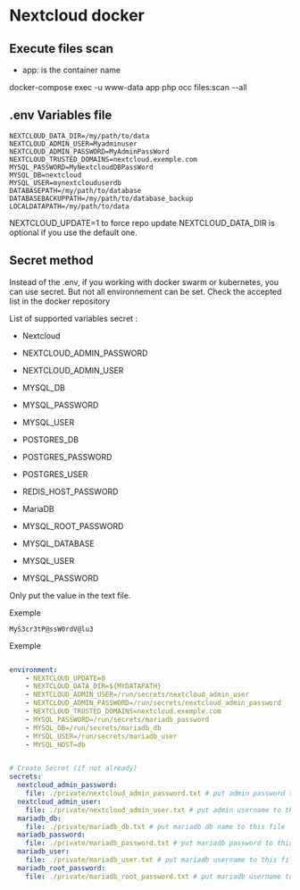 # Nextcloud docker

## Execute files scan

- app: is the container name

docker-compose exec -u www-data app php occ files:scan --all


## .env Variables file

```
NEXTCLOUD_DATA_DIR=/my/path/to/data
NEXTCLOUD_ADMIN_USER=Myadminuser
NEXTCLOUD_ADMIN_PASSWORD=MyAdminPassWord
NEXTCLOUD_TRUSTED_DOMAINS=nextcloud.exemple.com
MYSQL_PASSWORD=MyNextcloudDBPassWord
MYSQL_DB=nextcloud
MYSQL_USER=mynextclouduserdb
DATABASEPATH=/my/path/to/database
DATABASEBACKUPPATH=/my/path/to/database_backup
LOCALDATAPATH=/my/path/to/data

```

NEXTCLOUD_UPDATE=1 to force repo update
NEXTCLOUD_DATA_DIR is optional if you use the default one.

## Secret method

Instead of the .env, if you working with docker swarm or kubernetes, you can use secret. But not all environnement can be set. Check the accepted list in the docker repository

List of supported variables secret :


- Nextcloud

 - NEXTCLOUD_ADMIN_PASSWORD
 - NEXTCLOUD_ADMIN_USER
 - MYSQL_DB
 - MYSQL_PASSWORD
 - MYSQL_USER
 - POSTGRES_DB
 - POSTGRES_PASSWORD
 - POSTGRES_USER
 - REDIS_HOST_PASSWORD

- MariaDB

 - MYSQL_ROOT_PASSWORD
 - MYSQL_DATABASE
 - MYSQL_USER
 - MYSQL_PASSWORD


Only put the value in the text file.

Exemple
```text
MyS3cr3tP@ssW0rdV@lu3
```

Exemple
```yaml

environment:
    - NEXTCLOUD_UPDATE=0
    - NEXTCLOUD_DATA_DIR=${MYDATAPATH}
    - NEXTCLOUD_ADMIN_USER=/run/secrets/nextcloud_admin_user
    - NEXTCLOUD_ADMIN_PASSWORD=/run/secrets/nextcloud_admin_password
    - NEXTCLOUD_TRUSTED_DOMAINS=nextcloud.exemple.com
    - MYSQL_PASSWORD=/run/secrets/mariadb_password
    - MYSQL_DB=/run/secrets/mariadb_db
    - MYSQL_USER=/run/secrets/mariadb_user
    - MYSQL_HOST=db


# Create Secret (if not already)
secrets:
  nextcloud_admin_password:
    file: ./private/nextcloud_admin_password.txt # put admin password to this file
  nextcloud_admin_user:
    file: ./private/nextcloud_admin_user.txt # put admin username to this file
  mariadb_db:
    file: ./private/mariadb_db.txt # put mariadb db name to this file
  mariadb_password:
    file: ./private/mariadb_password.txt # put mariadb password to this file
  mariadb_user:
    file: ./private/mariadb_user.txt # put mariadb username to this file
  mariadb_root_password:
    file: ./private/mariadb_root_password.txt # put mariadb username to this file


```